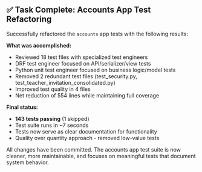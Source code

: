 ## ✅ Task Complete: Accounts App Test Refactoring

Successfully refactored the `accounts` app tests with the following results:

**What was accomplished:**
- Reviewed 18 test files with specialized test engineers
- DRF test engineer focused on API/serializer/view tests  
- Python unit test engineer focused on business logic/model tests
- Removed 2 redundant test files (test_security.py, test_teacher_invitation_consolidated.py)
- Improved test quality in 4 files
- Net reduction of 554 lines while maintaining full coverage

**Final status:**
- **143 tests passing** (1 skipped)
- Test suite runs in ~7 seconds
- Tests now serve as clear documentation for functionality
- Quality over quantity approach - removed low-value tests

All changes have been committed. The accounts app test suite is now cleaner, more maintainable, and focuses on meaningful tests that document system behavior.
